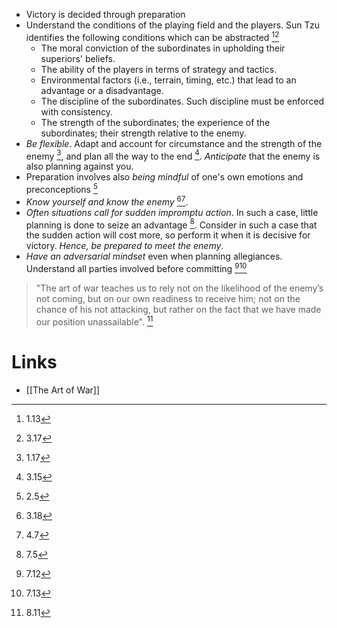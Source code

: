 * Victory is decided through preparation
* Understand the conditions of the playing field and the players. Sun Tzu identifies the following conditions which can be abstracted [^1.13][^3.17]
	* The moral conviction of the subordinates in upholding their superiors' beliefs.
	* The ability of the players in terms of strategy and tactics.
	* Environmental factors (i.e., terrain, timing, etc.) that lead to an advantage or a disadvantage.
	* The discipline of the subordinates. Such discipline must be enforced with consistency. 
	* The strength of the subordinates; the experience of the subordinates; their strength relative to the enemy.
* *Be flexible*. Adapt and account for circumstance and the strength of the enemy [^1.17], and plan all the way to the end [^4.15].  *Anticipate* that the enemy is also planning against you.
* Preparation involves also *being mindful* of one's own emotions and preconceptions [^2.5]
* *Know yourself and know the enemy* [^3.18][^4.7].
* *Often situations call for sudden impromptu action*. In such a case, little planning is done to seize an advantage [^7.5]. Consider in such a case that the sudden action will cost more, so perform it when it is decisive for victory. *Hence, be prepared to meet the enemy*. 
* *Have an adversarial mindset* even when planning allegiances. Understand all parties involved before committing [^7.12][^7.13]

>	"The art of war teaches us to rely not on the likelihood of the enemy’s not coming, but on our own readiness to receive him; not on the chance of his not attacking, but rather on the fact that we have made our position unassailable". 
[^8.11]
# Links
* [[The Art of War]]

[^1.13]: 1.13
[^3.17]: 3.17
[^1.17]: 1.17
[^4.15]: 3.15
[^2.5]: 2.5
[^3.18]: 3.18
[^4.7]: 4.7
[^7.5]: 7.5
[^7.12]: 7.12
[^7.13]: 7.13
[^8.11]: 8.11